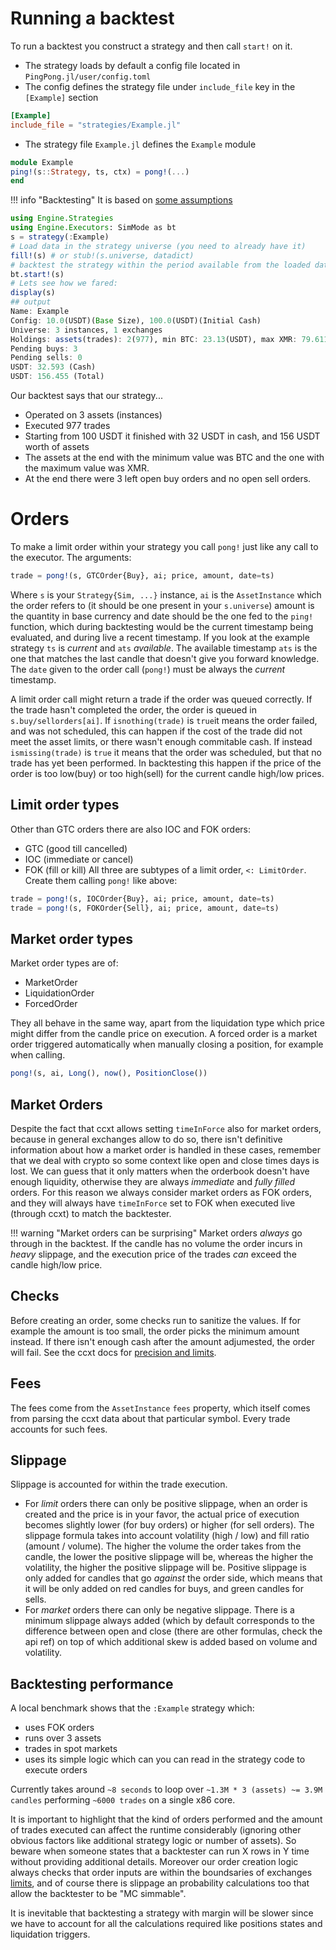 # Running a backtest

To run a backtest you construct a strategy and then call `start!` on it.

- The strategy loads by default a config file located in `PingPong.jl/user/config.toml`
- The config defines the strategy file under `include_file` key in the `[Example]` section

```toml
[Example]
include_file = "strategies/Example.jl"
```

- The strategy file `Example.jl` defines the `Example` module

```julia
module Example
ping!(s::Strategy, ts, ctx) = pong!(...)
end
```

!!! info "Backtesting"
    It is based on [some assumptions](./engine_notes.md)

```julia
using Engine.Strategies
using Engine.Executors: SimMode as bt
s = strategy(:Example)
# Load data in the strategy universe (you need to already have it)
fill!(s) # or stub!(s.universe, datadict)
# backtest the strategy within the period available from the loaded data.
bt.start!(s)
# Lets see how we fared:
display(s)
## output
Name: Example
Config: 10.0(USDT)(Base Size), 100.0(USDT)(Initial Cash)
Universe: 3 instances, 1 exchanges
Holdings: assets(trades): 2(977), min BTC: 23.13(USDT), max XMR: 79.611(USDT)
Pending buys: 3
Pending sells: 0
USDT: 32.593 (Cash)
USDT: 156.455 (Total)
```

Our backtest says that our strategy...

- Operated on 3 assets (instances)
- Executed 977 trades
- Starting from 100 USDT it finished with 32 USDT in cash, and 156 USDT worth of assets
- The assets at the end with the minimum value was BTC and the one with the maximum value was XMR.
- At the end there were 3 left open buy orders and no open sell orders.

# Orders

To make a limit order within your strategy you call `pong!` just like any call to the executor. The arguments:

```julia
trade = pong!(s, GTCOrder{Buy}, ai; price, amount, date=ts)
```

Where `s` is your `Strategy{Sim, ...}` instance, `ai` is the `AssetInstance` which the order refers to (it should be one present in your `s.universe`) amount is the quantity in base currency and date should be the one fed to the `ping!` function, which during backtesting would be the current timestamp being evaluated, and during live a recent timestamp. If you look at the example strategy `ts` is _current_ and `ats` _available_. The available timestamp `ats` is the one that matches the last candle that doesn't give you forward knowledge. The `date` given to the order call (`pong!`) must be always the _current_ timestamp.

A limit order call might return a trade if the order was queued correctly. If the trade hasn't completed the order, the order is queued in `s.buy/sellorders[ai]`. If `isnothing(trade)` is `true`it means the order failed, and was not scheduled, this can happen if the cost of the trade did not meet the asset limits, or there wasn't enough commitable cash. If instead `ismissing(trade)` is `true` it means that the order was scheduled, but that no trade has yet been performed. In backtesting this happen if the price of the order is too low(buy) or too high(sell) for the current candle high/low prices.

## Limit order types

Other than GTC orders there are also IOC and FOK orders:

- GTC (good till cancelled)
- IOC (immediate or cancel)
- FOK (fill or kill)
  All three are subtypes of a limit order, `<: LimitOrder`.
  Create them calling `pong!` like above:

```julia
trade = pong!(s, IOCOrder{Buy}, ai; price, amount, date=ts)
trade = pong!(s, FOKOrder{Sell}, ai; price, amount, date=ts)
```

## Market order types

Market order types are of:

- MarketOrder
- LiquidationOrder
- ForcedOrder

They all behave in the same way, apart from the liquidation type which price might differ from the candle price on execution. A forced order is a market order triggered automatically when manually closing a position, for example when calling.

```julia
pong!(s, ai, Long(), now(), PositionClose())
```

## Market Orders

Despite the fact that ccxt allows setting `timeInForce` also for market orders, because in general exchanges allow to do so, there isn't definitive information about how a market order is handled in these cases, remember that we deal with crypto so some context like open and close times days is lost. We can guess that it only matters when the orderbook doesn't have enough liquidity, otherwise they are always _immediate_ and _fully filled_ orders. For this reason we always consider market orders as FOK orders, and they will always have `timeInForce` set to FOK when executed live (through ccxt) to match the backtester.

!!! warning "Market orders can be surprising"
    Market orders _always_ go through in the backtest. If the candle has no volume the order incurs in _heavy_ slippage, and the execution price of the trades _can_ exceed the candle high/low price.

## Checks

Before creating an order, some checks run to sanitize the values. If for example the amount is too small, the order picks the minimum amount instead. If there isn't enough cash after the amount adjumested, the order will fail. See the ccxt docs for [precision and limits](http://docs.ccxt.com/#/?id=precision-and-limits).

## Fees

The fees come from the `AssetInstance` `fees` property, which itself comes from parsing the ccxt data about that particular symbol. Every trade accounts for such fees.

## Slippage

Slippage is accounted for within the trade execution.

- For _limit_ orders there can only be positive slippage, when an order is created and the price is in your favor, the actual price of execution becomes slightly lower (for buy orders) or higher (for sell orders).
  The slippage formula takes into account volatility (high / low) and fill ratio (amount / volume). The higher the volume the order takes from the candle, the lower the positive slippage will be, whereas the higher the volatility, the higher the positive slippage will be. Positive slippage is only added for candles that go _against_ the order side, which means that it will be only added on red candles for buys, and green candles for sells.
- For _market_ orders there can only be negative slippage. There is a minimum slippage always added (which by default corresponds to the difference between open and close (there are other formulas, check the api ref) on top of which additional skew is added based on volume and volatility.

## Backtesting performance

A local benchmark shows that the `:Example` strategy which:

- uses FOK orders
- runs over 3 assets
- trades in spot markets
- uses its simple logic which can you can read in the strategy code to execute orders

Currently takes around `~8 seconds` to loop over `~1.3M * 3 (assets) ~= 3.9M candles` performing `~6000 trades` on a single x86 core.

It is important to highlight that the kind of orders performed and the amount of trades executed can affect the runtime considerably (ignoring other obvious factors like additional strategy logic or number of assets).
So beware when someone states that a backtester can run X rows in Y time without providing additional details. Moreover our order creation logic always checks that order inputs are within the boundsaries of exchanges [limits](https://docs.ccxt.com/#/README?id=precision-and-limits), and of course there is slippage an probability calculations too that allow the backtester to be "MC simmable".

It is inevitable that backtesting a strategy with margin will be slower since we have to account for all the calculations required like positions states and liquidation triggers.
